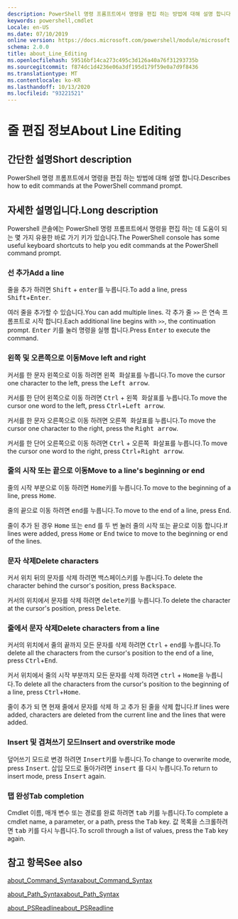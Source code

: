 ```yaml
---
description: PowerShell 명령 프롬프트에서 명령을 편집 하는 방법에 대해 설명 합니다.
keywords: powershell,cmdlet
Locale: en-US
ms.date: 07/10/2019
online version: https://docs.microsoft.com/powershell/module/microsoft.powershell.core/about/about_line_editing?view=powershell-6&WT.mc_id=ps-gethelp
schema: 2.0.0
title: about_Line_Editing
ms.openlocfilehash: 59516bf14ca273c495c3d126a40a76f31293735b
ms.sourcegitcommit: f874dc1d4236e06a3df195d179f59e0a7d9f8436
ms.translationtype: MT
ms.contentlocale: ko-KR
ms.lasthandoff: 10/13/2020
ms.locfileid: "93221521"
---
```

# <a name="about-line-editing"></a><span data-ttu-id="c1b39-104">줄 편집 정보</span><span class="sxs-lookup"><span data-stu-id="c1b39-104">About Line Editing</span></span>

## <a name="short-description"></a><span data-ttu-id="c1b39-105">간단한 설명</span><span class="sxs-lookup"><span data-stu-id="c1b39-105">Short description</span></span>

<span data-ttu-id="c1b39-106">PowerShell 명령 프롬프트에서 명령을 편집 하는 방법에 대해 설명 합니다.</span><span class="sxs-lookup"><span data-stu-id="c1b39-106">Describes how to edit commands at the PowerShell command prompt.</span></span>

## <a name="long-description"></a><span data-ttu-id="c1b39-107">자세한 설명입니다.</span><span class="sxs-lookup"><span data-stu-id="c1b39-107">Long description</span></span>

<span data-ttu-id="c1b39-108">Powershell 콘솔에는 PowerShell 명령 프롬프트에서 명령을 편집 하는 데 도움이 되는 몇 가지 유용한 바로 가기 키가 있습니다.</span><span class="sxs-lookup"><span data-stu-id="c1b39-108">The PowerShell console has some useful keyboard shortcuts to help you edit commands at the PowerShell command prompt.</span></span>

### <a name="add-a-line"></a><span data-ttu-id="c1b39-109">선 추가</span><span class="sxs-lookup"><span data-stu-id="c1b39-109">Add a line</span></span>

<span data-ttu-id="c1b39-110">줄을 추가 하려면 <kbd>Shift</kbd> + <kbd>enter</kbd>를 누릅니다.</span><span class="sxs-lookup"><span data-stu-id="c1b39-110">To add a line, press <kbd>Shift</kbd>+<kbd>Enter</kbd>.</span></span>

<span data-ttu-id="c1b39-111">여러 줄을 추가할 수 있습니다.</span><span class="sxs-lookup"><span data-stu-id="c1b39-111">You can add multiple lines.</span></span> <span data-ttu-id="c1b39-112">각 추가 줄 `>>` 은 연속 프롬프트로 시작 합니다.</span><span class="sxs-lookup"><span data-stu-id="c1b39-112">Each additional line begins with `>>`, the continuation prompt.</span></span> <span data-ttu-id="c1b39-113"><kbd>Enter</kbd> 키를 눌러 명령을 실행 합니다.</span><span class="sxs-lookup"><span data-stu-id="c1b39-113">Press <kbd>Enter</kbd> to execute the command.</span></span>

### <a name="move-left-and-right"></a><span data-ttu-id="c1b39-114">왼쪽 및 오른쪽으로 이동</span><span class="sxs-lookup"><span data-stu-id="c1b39-114">Move left and right</span></span>

<span data-ttu-id="c1b39-115">커서를 한 문자 왼쪽으로 이동 하려면 <kbd>왼쪽 화살표</kbd>를 누릅니다.</span><span class="sxs-lookup"><span data-stu-id="c1b39-115">To move the cursor one character to the left, press the <kbd>Left arrow</kbd>.</span></span>

<span data-ttu-id="c1b39-116">커서를 한 단어 왼쪽으로 이동 하려면 <kbd>Ctrl</kbd> + <kbd>왼쪽 화살표</kbd>를 누릅니다.</span><span class="sxs-lookup"><span data-stu-id="c1b39-116">To move the cursor one word to the left, press <kbd>Ctrl</kbd>+<kbd>Left arrow</kbd>.</span></span>

<span data-ttu-id="c1b39-117">커서를 한 문자 오른쪽으로 이동 하려면 <kbd>오른쪽 화살표</kbd>를 누릅니다.</span><span class="sxs-lookup"><span data-stu-id="c1b39-117">To move the cursor one character to the right, press the <kbd>Right arrow</kbd>.</span></span>

<span data-ttu-id="c1b39-118">커서를 한 단어 오른쪽으로 이동 하려면 <kbd>Ctrl</kbd> + <kbd>오른쪽 화살표</kbd>를 누릅니다.</span><span class="sxs-lookup"><span data-stu-id="c1b39-118">To move the cursor one word to the right, press <kbd>Ctrl</kbd>+<kbd>Right arrow</kbd>.</span></span>

### <a name="move-to-a-lines-beginning-or-end"></a><span data-ttu-id="c1b39-119">줄의 시작 또는 끝으로 이동</span><span class="sxs-lookup"><span data-stu-id="c1b39-119">Move to a line's beginning or end</span></span>

<span data-ttu-id="c1b39-120">줄의 시작 부분으로 이동 하려면 <kbd>Home</kbd>키를 누릅니다.</span><span class="sxs-lookup"><span data-stu-id="c1b39-120">To move to the beginning of a line, press <kbd>Home</kbd>.</span></span>

<span data-ttu-id="c1b39-121">줄의 끝으로 이동 하려면 <kbd>end</kbd>를 누릅니다.</span><span class="sxs-lookup"><span data-stu-id="c1b39-121">To move to the end of a line, press <kbd>End</kbd>.</span></span>

<span data-ttu-id="c1b39-122">줄이 추가 된 경우 <kbd>Home</kbd> 또는 <kbd>end</kbd> 를 두 번 눌러 줄의 시작 또는 끝으로 이동 합니다.</span><span class="sxs-lookup"><span data-stu-id="c1b39-122">If lines were added, press <kbd>Home</kbd> or <kbd>End</kbd> twice to move to the beginning or end of the lines.</span></span>

### <a name="delete-characters"></a><span data-ttu-id="c1b39-123">문자 삭제</span><span class="sxs-lookup"><span data-stu-id="c1b39-123">Delete characters</span></span>

<span data-ttu-id="c1b39-124">커서 위치 뒤의 문자를 삭제 하려면 <kbd>백스페이스</kbd>키를 누릅니다.</span><span class="sxs-lookup"><span data-stu-id="c1b39-124">To delete the character behind the cursor's position, press <kbd>Backspace</kbd>.</span></span>

<span data-ttu-id="c1b39-125">커서의 위치에서 문자를 삭제 하려면 <kbd>delete</kbd>키를 누릅니다.</span><span class="sxs-lookup"><span data-stu-id="c1b39-125">To delete the character at the cursor's position, press <kbd>Delete</kbd>.</span></span>

### <a name="delete-characters-from-a-line"></a><span data-ttu-id="c1b39-126">줄에서 문자 삭제</span><span class="sxs-lookup"><span data-stu-id="c1b39-126">Delete characters from a line</span></span>

<span data-ttu-id="c1b39-127">커서의 위치에서 줄의 끝까지 모든 문자를 삭제 하려면 <kbd>Ctrl</kbd> + <kbd>end</kbd>를 누릅니다.</span><span class="sxs-lookup"><span data-stu-id="c1b39-127">To delete all the characters from the cursor's position to the end of a line, press <kbd>Ctrl</kbd>+<kbd>End</kbd>.</span></span>

<span data-ttu-id="c1b39-128">커서 위치에서 줄의 시작 부분까지 모든 문자를 삭제 하려면 <kbd>ctrl</kbd> + <kbd>Home</kbd>을 누릅니다.</span><span class="sxs-lookup"><span data-stu-id="c1b39-128">To delete all the characters from the cursor's position to the beginning of a line, press <kbd>Ctrl</kbd>+<kbd>Home</kbd>.</span></span>

<span data-ttu-id="c1b39-129">줄이 추가 되 면 현재 줄에서 문자를 삭제 하 고 추가 된 줄을 삭제 합니다.</span><span class="sxs-lookup"><span data-stu-id="c1b39-129">If lines were added, characters are deleted from the current line and the lines that were added.</span></span>

### <a name="insert-and-overstrike-mode"></a><span data-ttu-id="c1b39-130">Insert 및 겹쳐쓰기 모드</span><span class="sxs-lookup"><span data-stu-id="c1b39-130">Insert and overstrike mode</span></span>

<span data-ttu-id="c1b39-131">덮어쓰기 모드로 변경 하려면 <kbd>Insert</kbd>키를 누릅니다.</span><span class="sxs-lookup"><span data-stu-id="c1b39-131">To change to overwrite mode, press <kbd>Insert</kbd>.</span></span> <span data-ttu-id="c1b39-132">삽입 모드로 돌아가려면 <kbd>insert</kbd> 를 다시 누릅니다.</span><span class="sxs-lookup"><span data-stu-id="c1b39-132">To return to insert mode, press <kbd>Insert</kbd> again.</span></span>

### <a name="tab-completion"></a><span data-ttu-id="c1b39-133">탭 완성</span><span class="sxs-lookup"><span data-stu-id="c1b39-133">Tab completion</span></span>

<span data-ttu-id="c1b39-134">Cmdlet 이름, 매개 변수 또는 경로를 완료 하려면 <kbd>tab</kbd> 키를 누릅니다.</span><span class="sxs-lookup"><span data-stu-id="c1b39-134">To complete a cmdlet name, a parameter, or a path, press the <kbd>Tab</kbd> key.</span></span> <span data-ttu-id="c1b39-135">값 목록을 스크롤하려면 <kbd>tab</kbd> 키를 다시 누릅니다.</span><span class="sxs-lookup"><span data-stu-id="c1b39-135">To scroll through a list of values, press the <kbd>Tab</kbd> key again.</span></span>

## <a name="see-also"></a><span data-ttu-id="c1b39-136">참고 항목</span><span class="sxs-lookup"><span data-stu-id="c1b39-136">See also</span></span>

[<span data-ttu-id="c1b39-137">about_Command_Syntax</span><span class="sxs-lookup"><span data-stu-id="c1b39-137">about_Command_Syntax</span></span>](about_Command_Syntax.md)

[<span data-ttu-id="c1b39-138">about_Path_Syntax</span><span class="sxs-lookup"><span data-stu-id="c1b39-138">about_Path_Syntax</span></span>](about_Path_Syntax.md)

[<span data-ttu-id="c1b39-139">about_PSReadline</span><span class="sxs-lookup"><span data-stu-id="c1b39-139">about_PSReadline</span></span>](../../PSReadline/About/about_PSReadline.md)
